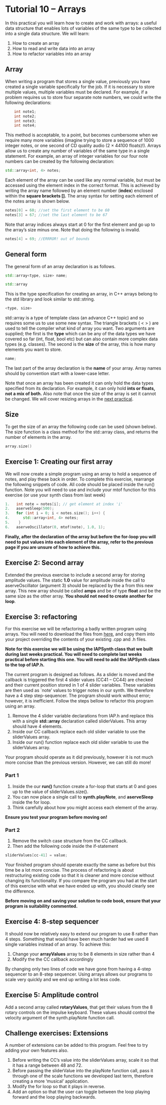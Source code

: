 # Tutorial 10 – Arrays


In this practical you will learn how to create and work with arrays: a useful data structure that enables lots of variables of the same type to be collected into a single data structure. We will learn: 

1. How to create an array
2. How to read and write data into an array
3. How to refactor variables into an array


## Array

When writing a program that stores a single value, previously you have created a single variable specifically for the job. If it is necessary to store multiple values, multiple variables must be declared. For example, if a problem requires us to store four separate note numbers, we could write the following declarations: 

```cpp
    int note1;
    int note2;
    int note3;
    int note4;
```

This method is acceptable, to a point, but becomes cumbersome when we require many more variables (imagine trying to store a sequence of 1000 integer notes, or one second of CD quality audio (2 × 44100 floats)!). Arrays allow us to create any number of variables of the same type in a single statement. For example, an array of integer variables for our four note numbers can be created by the following declaration: 

```cpp
std::array<int, 4> notes;
```

Each element of the array can be used like any normal variable, but must be accessed using the element index in the correct format. This is achieved by writing the array name followed by an element number (**index**) enclosed within the **square brackets [].** The array syntax for setting each element of the notes array is shown below. 

```cpp
notes[0] = 60; //set the first element to be 60
notes[3] = 67; //set the last element to be 67
```

Note that array indices always start at 0 for the first element and go up to the array’s size minus one. Note that doing the following is invalid.

```cpp
notes[4] = 69; //ERRROR! out of bounds
```
## General form

The general form of an array declaration is as follows.

```cpp
std::array<type, size> name;
```

```cpp
std::array
```
This is the type specification for creating an array, in C++ arrays belong to the std library and look similar to std::string.

```cpp
<type, size>
```
std::array is a type of template class (an advance C++ topic) and so requires some us to use some new syntax. The triangle brackets ( < > ) are used to tell the compiler what kind of array you want. Two arguments are supplied; the first is the **type** which can be any of the data types we have covered so far (int, float, bool etc) but can also contain more complex data types (e.g. classes). The second is the **size** of the array, this is how many elements you want to store.

```cpp
name;
```
The last part of the array declaration is the **name** of your array. Array names should by convention start with a lower-case letter.

Note that once an array has been created it can only hold the data types specified from its declaration. For example, it can only hold **ints or floats, not a mix of both.** Also note that once the size of the array is set it cannot be changed. We will cover resizing arrays in the <a href="">next practical</a>.

## Size

To get the size of an array the following code can be used (shown below). The size function is a class method for the std::array class, and returns the number of elements in the array.

```cpp
array.size()
```

## Exercise 1: Creating our first array

We will now create a simple program using an array to hold a sequence of notes, and play these back in order. To complete this exercise, rearrange the following snippets of code. All code should be placed inside the run() function. Note you will need to use and include your mtof function for this exercise (or use your synth class from last week)

```cpp
1.	 int note = notes[i]; // get element at index 'i'
2.	 aserveSleep(500);
3.	 for (int i = 0; i < notes.size(); i++) {
4.		std::array<int, 4> notes;
5.	  }
6.	 aserveOscillator(0, mtof(note), 1.0, 1);
```

**Finally, after the declaration of the array but before the for-loop you will need to put values into each element of the array, refer to the previous page if you are unsure of how to achieve this.**


## Exercise 2: Second array

Extended the previous exercise to include a second array for storing amplitude values. The static **1.0** value for amplitude inside the call to aserveOscillator (argument 3) should be replaced by the a from this new array. This new array should be called **amps** and be of type **float** and be the same size as the other array. **You should not need to create another for loop**.

## Exercise 3: refactoring 

For this exercise we will be refactoring a badly written program using arrays. You will need to download the files from <a href="https://github.com/Sjhunt93/IAP-2018-2019/tree/master/Code%20Exercises/Tutorial%2010/Exercise%203">here</a>, and copy them into your project overriding the contents of your existing .cpp and .h files.

**Note for this exercise we will be using the IAPSynth class that we built during last weeks practical. You will need to complete last weeks practical before starting this one. You will need to add the IAPSynth class to the top of IAP.h.**

The current program is designed as follows. As a slider is moved and the callback is triggered the first 4 slider values (CC41 – CC44) are checked and their current position stored in 1 of 4 slider variables. These variables are then used as `note’ values to trigger notes in our synth. We therefore have a 4 step step-sequencer. The program should work without error; however, it is inefficient. Follow the steps bellow to refactor this program using an array.



1.	Remove the 4 slider variable declarations from IAP.h and replace this with a single **std::array** declaration called sliderValues. This array should have 4 elements.
2.	Inside our CC callback replace each old slider variable to use the sliderValues array.
3.	Inside our run() function replace each old slider variable to use the sliderValues array.

Your program should operate as it did previously, however it is not much more concise than the previous version. However, we can still do more!


### Part 1
1.	Inside the our **run()** function create a for-loop that starts at 0 and goes up to the value of sliderValues.size().
2.	You can now place a single call to **synth.playNote**, and **aserveSleep** inside the for loop.
3.	Think carefully about how you might access each element of the array.

**Ensure you test your program before moving on!**

### Part 2
1.	Remove the switch case structure from the CC callback. 
2.	Then add the following code inside the if-statement

```cpp
sliderValues[cc-41] = value;
```

Your finished program should operate exactly the same as before but this time be a lot more concise. The process of refactoring is about restructuring existing code so that it is cleaner and more concise without changing its functionality. If you compare the program you had at the start of this exercise with what we have ended up with, you should clearly see the difference.

**Before moving on and saving your solution to code book, ensure that your program is suitability commented.**

## Exercise 4: 8-step sequencer 

It should now be relatively easy to extend our program to use 8 rather than 4 steps. Something that would have been much harder had we used 8 single variables instead of an array. To achieve this:

1.	Change your **arrayValues** array to be 8 elements in size rather than 4
2.	Modify the the CC callback accordingly 

By changing only two lines of code we have gone from having a 4-step sequencer to an 8-step sequencer. Using arrays allows our programs to scale very quickly and we end up writing a lot less code.

## Exercise 5: Amplitude control

Add a second array called **rotaryValues**, that get their values from the 8 rotary controls on the impulse keyboard. These values should control the velocity argument of the synth.playNote function call.

## Challenge exercises: Extensions

A number of extensions can be added to this program. Feel free to try adding your own features also.

1.	Before writing the CC’s value into the sliderValues array, scale it so that it has a range between 48 and 72.
2.	Before passing the sliderValue into the playNote function call, pass it through one of the scale functions we developed last term, therefore creating a more ‘musical’ application.
3.	Modify the for loop so that it plays in reverse.
4.	Add an option so that the user can toggle between the loop playing forward and the loop playing backwards.




